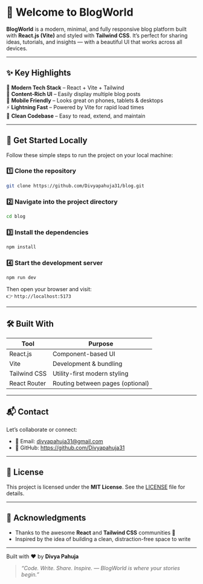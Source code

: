 
# 🌟 Welcome to BlogWorld

**BlogWorld** is a modern, minimal, and fully responsive blog platform built with **React.js (Vite)** and styled with **Tailwind CSS**. It’s perfect for sharing ideas, tutorials, and insights — with a beautiful UI that works across all devices.

---

## ✨ Key Highlights

🎯 **Modern Tech Stack** – React + Vite + Tailwind  
🧠 **Content-Rich UI** – Easily display multiple blog posts  
📱 **Mobile Friendly** – Looks great on phones, tablets & desktops  
⚡ **Lightning Fast** – Powered by Vite for rapid load times  
📁 **Clean Codebase** – Easy to read, extend, and maintain

---

## 🚀 Get Started Locally

Follow these simple steps to run the project on your local machine:

### 1️⃣ Clone the repository

```bash
git clone https://github.com/Divyapahuja31/blog.git
```

### 2️⃣ Navigate into the project directory

```bash
cd blog
```

### 3️⃣ Install the dependencies

```bash
npm install
```

### 4️⃣ Start the development server

```bash
npm run dev
```

Then open your browser and visit:  
👉 `http://localhost:5173`

---


## 🛠 Built With

| Tool         | Purpose                         |
|--------------|----------------------------------|
| React.js     | Component-based UI               |
| Vite         | Development & bundling           |
| Tailwind CSS | Utility-first modern styling     |
| React Router | Routing between pages (optional) |

---

## 📬 Contact

Let’s collaborate or connect:

- 📧 Email: divyapahuja31@gmail.com
- 🐙 GitHub: https://github.com/Divyapahuja31

---

## 📄 License

This project is licensed under the **MIT License**. See the [LICENSE](LICENSE) file for details.

---

## 🙏 Acknowledgments

- Thanks to the awesome **React** and **Tailwind CSS** communities 🙌  
- Inspired by the idea of building a clean, distraction-free space to write
 ---

  Built with ❤️ by **Divya Pahuja**

> *“Code. Write. Share. Inspire. — BlogWorld is where your stories begin.”*

